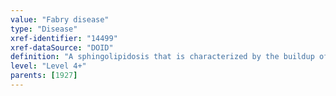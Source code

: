 ```yaml
---
value: "Fabry disease"
type: "Disease"
xref-identifier: "14499"
xref-dataSource: "DOID"
definition: "A sphingolipidosis that is characterized by the buildup of globotriaosylceramide in the body's cells and has_material_basis_in X-linked inherited mutations in the GLA gene, encoding alpha-galactosidase A, on chromosome Xq22.|OMIM mapping confirmed by DO. [SN]."
level: "Level 4+"
parents: [1927]
---
```

